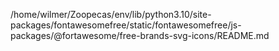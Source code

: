 /home/wilmer/Zoopecas/env/lib/python3.10/site-packages/fontawesomefree/static/fontawesomefree/js-packages/@fortawesome/free-brands-svg-icons/README.md